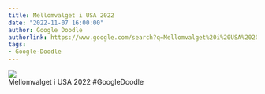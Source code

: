 ```yaml
---
title: Mellomvalget i USA 2022
date: "2022-11-07 16:00:00"
author: Google Doodle
authorlink: https://www.google.com/search?q=Mellomvalget%20i%20USA%202022
tags:
- Google-Doodle
---
```

<img src="https://www.google.com/logos/doodles/2022/united-states-midterm-elections-2022-6753651837109825.2-l.png" referrerpolicy="no-referrer"><br>Mellomvalget i USA 2022 #GoogleDoodle